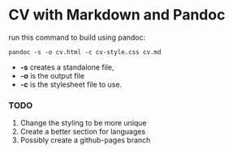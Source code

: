 # CV with Markdown and Pandoc

run this command to build using pandoc:

    pandoc -s -o cv.html -c cv-style.css cv.md

- **-s** creates a standalone file, 
- **-o** is the output file
- **-c** is the stylesheet file to use.

### TODO
1. Change the styling to be more unique
2. Create a better section for languages
3. Possibly create a github-pages branch